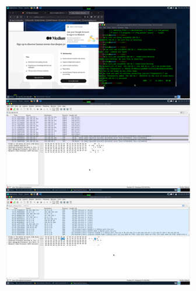 ![](https://github.com/Jaifin-aloor/ecs-lab-4/blob/main/task%201/task1.1.png)
![](https://github.com/Jaifin-aloor/ecs-lab-4/blob/main/task%201/task1.2.png)
![](https://github.com/Jaifin-aloor/ecs-lab-4/blob/main/task%201/task1ig.png)
